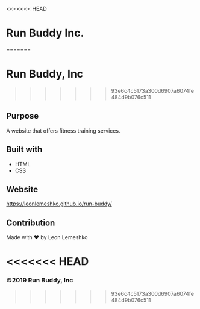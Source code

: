 <<<<<<< HEAD
# Run Buddy Inc.
=======
# Run Buddy, Inc
>>>>>>> 93e6c4c5173a300d6907a6074fe484d9b076c511

## Purpose
A website that offers fitness training services.

## Built with 
* HTML
* CSS

## Website
https://leonlemeshko.github.io/run-buddy/

## Contribution
Made with ❤️ by Leon Lemeshko

<<<<<<< HEAD
=======
### ©️2019 Run Buddy, Inc 
>>>>>>> 93e6c4c5173a300d6907a6074fe484d9b076c511
